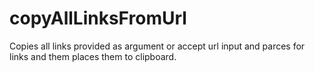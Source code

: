 # copyAllLinksFromUrl
Copies all links provided as argument or accept url input and parces for links and them places them to clipboard.
